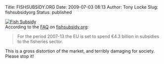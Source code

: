 Title: FISHSUBSIDY.ORG
Date: 2009-07-03 08:13
Author: Tony Locke
Slug: fishsubsidyorg
Status: published

[![Fish Subsidy](http://fishsubsidy.org/media/images/logo-small.png)](http://fishsubsidy.org/)  
According to the [FAQ](http://fishsubsidy.org/faqs/) on [fishsubsidy.org](http://fishsubsidy.org/):  

> For the period 2007-13 the EU is set to spend €4.3 billion in subsidies to the fisheries sector.

This is a gross distortion of the market, and terribly damaging for society. Please stop it!
